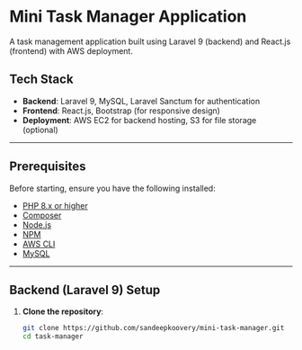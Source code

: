 # Mini Task Manager Application

A task management application built using Laravel 9 (backend) and React.js (frontend) with AWS deployment.

## Tech Stack
- **Backend**: Laravel 9, MySQL, Laravel Sanctum for authentication
- **Frontend**: React.js, Bootstrap (for responsive design)
- **Deployment**: AWS EC2 for backend hosting, S3 for file storage (optional)

---

## Prerequisites

Before starting, ensure you have the following installed:

- [PHP 8.x or higher](https://www.php.net/)
- [Composer](https://getcomposer.org/)
- [Node.js](https://nodejs.org/)
- [NPM](https://www.npmjs.com/)
- [AWS CLI](https://aws.amazon.com/cli/)
- [MySQL](https://www.mysql.com/)

---

## Backend (Laravel 9) Setup

1. **Clone the repository**:
   ```bash
   git clone https://github.com/sandeepkoovery/mini-task-manager.git
   cd task-manager

